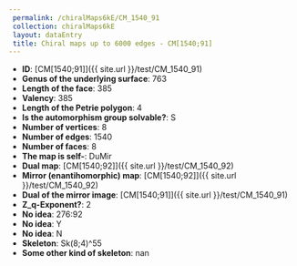 ```yaml
--- 
 permalink: /chiralMaps6kE/CM_1540_91 
 collection: chiralMaps6kE
 layout: dataEntry
 title: Chiral maps up to 6000 edges - CM[1540;91]
---
```


- **ID**: [CM[1540;91]]({{ site.url }}/test/CM_1540_91)
- **Genus of the underlying surface**: 763
- **Length of the face**: 385
- **Valency**: 385
- **Length of the Petrie polygon**: 4
- **Is the automorphism group solvable?**: S
- **Number of vertices**: 8
- **Number of edges**: 1540
- **Number of faces**: 8
- **The map is self-**: DuMir
- **Dual map**: [CM[1540;92]]({{ site.url }}/test/CM_1540_92)
- **Mirror (enantihomorphic) map**: [CM[1540;92]]({{ site.url }}/test/CM_1540_92)
- **Dual of the mirror image**: [CM[1540;91]]({{ site.url }}/test/CM_1540_91)
- **Z_q-Exponent?**: 2
- **No idea**:  276:92
- **No idea**: Y
- **No idea**: N
- **Skeleton**: Sk(8;4)^55
- **Some other kind of skeleton**: nan
